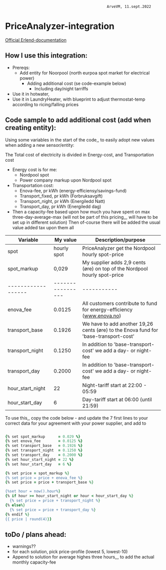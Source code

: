                                                   ArveVM, 11.sept.2022
# PriceAnalyzer-integration
[Official Erlend-documentation](https://github.com/erlendsellie/priceanalyzer)




## How I use this integration:  
- Prereqs:
  - Add entity for Noorpool (north eurpoa spot market for electrical power)
    - Adding additional cost (se code-example below)
      - Including day/night tarriffs
- Use it in hotwater, 
- Use it in LaundryHeater, with blueprint to adjust thermostat-temp according to ricing/falling prices


## Code sample to add additional cost (add when creating entity):  

Using some variables in the start of the code,, to easily adopt new values when adding a new sensor/entity:

The Total cost of electricity is divided in Energy-cost, and Transportation cost
- Energy cost is for me:
  - Nordpool spot
  - Power company markup upon Nordpool spot
- Transportation cost:
  - Enova-fee, pr kWh (energy-efficiensy/savings-fund)
  - Transport_fixed, pr kWh (Forbruksavgift)  
  - Transport_night, pr kWh (Energiledd Natt)
  - Transport_day, pr kWh (Energiledd dag)
- Then a capacity-fee based upon how much you have spent on max three-day-average-max  (will not be part of this pricing,,, will have to be set up in different solution)
Then of-course there will be added the usual value added tax upon them all


| Variable           | My value          | Description/purpose |
| ----------         | ----------------- | ------------------- |
| spot               | hourly spot       | PriceAnalyzer get the Nordpool hourly spot-price
| spot_markup        | 0,029             | My supplier adds 2,9 cents (øre) on top of the Nordpool hourly spot-price
| ------------------ |-----------------  | -----------
| enova_fee          | 0.0125            | All customers contribute to fund for energy-efficiency (www.enova.no) 
| transport_base     | 0.1926            | We have to add another 19,26 cents (øre) to the Enova fund for 'base-transport-cost'
| transport_night    | 0.1250            | In addition to 'base-transport-cost' we add a day- or night-fee
| transport_day      | 0.2000            | In addition to 'base-transport-cost' we add a day- or night-fee
| hour_start_night   | 22                | Night-tariff start at 22:00 - 05:59
| hour_start_day     | 6                 | Day-tariff start at 06:00 (until 21:59)

To use this,, copy the code below - and update the 7 first lines to your correct data for your agreement with your power supplier, and add to 


```ruby

{% set spot_markup      = 0.029 %}
{% set enova_fee        = 0.0125 %}
{% set transport_base   = 0.1926 %}
{% set transport_night  = 0.1250 %}
{% set transport_day    = 0.2000 %}
{% set hour_start_night = 22 %}
{% set hour_start_day   = 6 %}

{% set price = spot_markup %}
{% set price = price + enova_fee %}
{% set price = price + transport_base %}

{%set hour = now().hour%}
{% if hour >= hour_start_night or hour < hour_start_day %}
  {% set price = price + transport_night %}
{% else%}
  {% set price = price + transport_day %}
{% endif %}
{{ price | round(4)}}

```

## toDo / plans ahead:
- warnings??
- for each solution, pick price-profile (lowest 5, lowest-10)
- Append to solution for average highes three hours,,, to add the actual monthly capacity-fee
